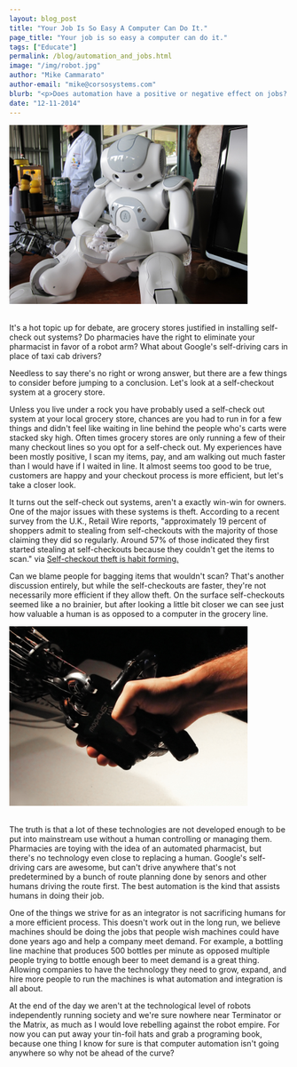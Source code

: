 ```yaml
---
layout: blog_post
title: "Your Job Is So Easy A Computer Can Do It."
page_title: "Your job is so easy a computer can do it."
tags: ["Educate"]
permalink: /blog/automation_and_jobs.html
image: "/img/robot.jpg"
author: "Mike Cammarato"
author-email: "mike@corsosystems.com"
blurb: "<p>Does automation have a positive or negative effect on jobs? Is a robot going to take your job? Read more to get our take. </p>"
date: "12-11-2014"
---
```


<p></p>

<img src="/img/robot.jpg" width="430px"/>
<br/>
<br/>
<p>It's a hot topic up for debate, are grocery stores justified in installing self-check out systems? Do pharmacies have the right to eliminate your pharmacist in favor of a robot arm? What about Google's self-driving cars in place of taxi cab drivers?</p>

<p>Needless to say there's no right or wrong answer, but there are a few things to consider before jumping to a conclusion. Let's look at a self-checkout system at a grocery store. </p>

<p>Unless you live under a rock you have probably used a self-check out system at your local grocery store, chances are you had to run in for a few things and didn't feel like waiting in line behind the people who's carts were stacked sky high. Often times grocery stores are only running a few of their many checkout lines so you opt for a self-check out. My experiences have been mostly positive, I scan my items, pay, and am walking out much faster than I would have if I waited in line. It almost seems too good to be true, customers are happy and your checkout process is more efficient, but let's take a closer look.</p>

<p>It turns out the self-check out systems, aren't a exactly win-win for owners. One of the major issues with these systems is theft. According to a recent survey from the U.K., Retail Wire reports, "approximately 19 percent of shoppers admit to stealing from self-checkouts with the majority of those claiming they did so regularly. Around 57% of those indicated they first started stealing at self-checkouts because they couldn't get the items to scan." via <a href="http://www.retailwire.com/discussion/17529/self-checkout-theft-is-habit-forming">Self-checkout theft is habit forming.</a>

<p>Can we blame people for bagging items that wouldn't scan? That's another discussion entirely, but while the self-checkouts are faster, they're not necessarily more efficient if they allow theft. On the surface self-checkouts seemed like a no brainier, but after looking a little bit closer we can see just how valuable a human is as opposed to a computer in the grocery line.</p>

<img src="/img/robothandshake.jpg" width="430px"/>
<br />
<br />
<p>The truth is that a lot of these technologies are not developed enough to be put into mainstream use without a human controlling or managing them. Pharmacies are toying with the idea of an automated pharmacist, but there's no technology even close to replacing a human. Google's self-driving cars are awesome, but can't drive anywhere that's not predetermined by a bunch of route planning done by senors and other humans driving the route first. The best automation is the kind that assists humans in doing their job.</p>

<p>One of the things we strive for as an integrator is not sacrificing humans for a more efficient process. This doesn't work out in the long run, we believe machines should be doing the jobs that people wish machines could have done years ago and help a company meet demand. For example, a bottling line machine that produces 500 bottles per minute as opposed multiple people trying to bottle enough beer to meet demand is a great thing. Allowing companies to have the technology they need to grow, expand, and hire more people to run the machines is what automation and integration is all about.

<p>At the end of the day we aren't at the technological level of robots independently running society and we're sure nowhere near Terminator or the Matrix, as much as I would love rebelling against the robot empire. For now you can put away your tin-foil hats and grab a programing book, because one thing I know for sure is that computer automation isn't going anywhere so why not be ahead of the curve? </p>


